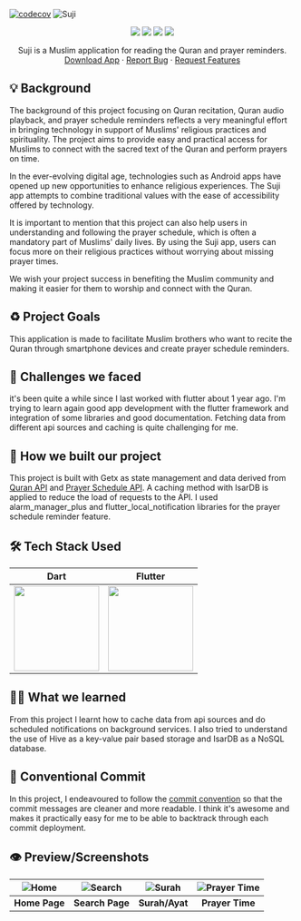 [![codecov](https://codecov.io/gh/phanatagama/suji/branch/main/graph/badge.svg?token=F777RVVH55)](https://codecov.io/gh/phanatagama/suji)
![Suji](https://socialify.git.ci/phanatagama/suji/image?description=1&font=Rokkitt&forks=1&issues=1&language=1&name=1&pulls=1&stargazers=1&theme=Auto)

<p align="center">
<img src="https://img.shields.io/badge/dart-%230175C2.svg?style=for-the-badge&logo=dart&logoColor=white" />
<img src="https://img.shields.io/badge/Flutter-%2302569B.svg?style=for-the-badge&logo=Flutter&logoColor=white" />
<img src="https://img.shields.io/badge/git-%23F05033.svg?style=for-the-badge&logo=git&logoColor=white" />
<img src="https://img.shields.io/badge/github-%23121011.svg?style=for-the-badge&logo=github&logoColor=white" />

  </p>
  <p align="center">
    Suji is a Muslim application for reading the Quran and prayer reminders.
    <br />
    <a href="https://github.com/phanatagama/Suji/releases/download/v.1.0.0/app-debug.apk">Download App</a>
    ·
    <a href="https://github.com/phanatagama/Suji/issues/new">Report Bug</a>
    ·
  <a href="https://github.com/phanatagama/Suji/issues/new">Request Features</a>
  </p>

## 💡 Background

The background of this project focusing on Quran recitation, Quran audio playback, and prayer schedule reminders reflects a very meaningful effort in bringing technology in support of Muslims' religious practices and spirituality. The project aims to provide easy and practical access for Muslims to connect with the sacred text of the Quran and perform prayers on time.

In the ever-evolving digital age, technologies such as Android apps have opened up new opportunities to enhance religious experiences. The Suji app attempts to combine traditional values with the ease of accessibility offered by technology.

It is important to mention that this project can also help users in understanding and following the prayer schedule, which is often a mandatory part of Muslims' daily lives. By using the Suji app, users can focus more on their religious practices without worrying about missing prayer times.

We wish your project success in benefiting the Muslim community and making it easier for them to worship and connect with the Quran.

## ♻️ Project Goals

This application is made to facilitate Muslim brothers who want to recite the Quran through smartphone devices and create prayer schedule reminders.

## 🤯 Challenges we faced

it's been quite a while since I last worked with flutter about 1 year ago. I'm trying to learn again good app development with the flutter framework and integration of some libraries and good documentation. Fetching data from different api sources and caching is quite challenging for me.

## 🧐 How we built our project

This project is built with Getx as state management and data derived from [Quran API](https://api.quran.gading.dev) and [Prayer Schedule API](https://aladhan.com). A caching method with IsarDB is applied to reduce the load of requests to the API. I used alarm_manager_plus and flutter_local_notification libraries for the prayer schedule reminder feature.

## 🛠️ Tech Stack Used

| Dart                                                                              | Flutter                                                                                                                                                                                                   |
| --------------------------------------------------------------------------------- | --------------------------------------------------------------------------------------------------------------------------------------------------------------------------------------------------------- |
| <img src="https://avatars.githubusercontent.com/u/1609975?s=280&v=4" width="150"> | <img src="https://res.cloudinary.com/startup-grind/image/upload/c_fill,dpr_2.0,f_auto,g_center,h_500,q_auto:good,w_500/v1/gcs/platform-data-dsc/events/1_ilC2Aqp5sZd1wi0CopD1Hw_zT8WoJh.png" width="150"> |

<!-- ### Extra Library -->
<!-- - [GoogleFonts](https://pub.dev/packages/google_fonts) for Material-Design style -->

<!-- ## 🔧 The problems and how we deal with it -->
<!-- Tentu saja keterbatasan waktu adalah sebuah masalah bagi kami. Beberapa perencanaan harus kami tunda/hilangkan untuk mempersingkat waktu seperti pembangunan [REST API](https://github.com/MochArisandiJayanto/Flarax/blob/master/API_Design_Architecture.md) yang harus terhenti. Kami memutuskan untuk melakukan query secara langsung dengan database Firebase menggunakan future dan stream. -->

## 🧑‍🎓 What we learned

From this project I learnt how to cache data from api sources and do scheduled notifications on background services. I also tried to understand the use of Hive as a key-value pair based storage and IsarDB as a NoSQL database.

## 🐾 Conventional Commit

‎In this project, I endeavoured to follow the [commit convention](https://www.conventionalcommits.org/en/v1.0.0/) so that the commit messages are cleaner and more readable. I think it's awesome and makes it practically easy for me to be able to backtrack through each commit deployment.

<!-- ## 📘 Resource‎ -->
<!-- ### Image Assets -->
<!-- - [Undraw](http://undraw.co) -->
<!-- - [Unsplash](http://unsplash.com) -->

<!-- ### Related Article -->
<!-- - [Barang Menumpuk Tak Terpakai? Akali Dengan 5 Trik Ini | Orami](https://www.orami.co.id/magazine/barang-menumpuk-tak-terpakai-akali-dengan-5-trik-ini/) -->
<!-- - [Bagaimana cara membuang barang bekas berukuran besar, misal kasur, kulkas, mesin cuci? Kemana perabot/barang bekasmu saat kamu membeli perabot baru? - Quora](https://id.quora.com/Bagaimana-cara-membuang-barang-bekas-berukuran-besar-misal-kasur-kulkas-mesin-cuci-Kemana-perabot-barang-bekasmu-saat-kamu-membeli-perabot-baru) -->
<!-- - [Bagaimana caramu membuang barang-barang yang sudah tidak terpakai lagi (misalnya pakaian bekas yang sudah tidak layak pakai)? - Quora](https://id.quora.com/Bagaimana-caramu-membuang-barang-barang-yang-sudah-tidak-terpakai-lagi-misalnya-pakaian-bekas-yang-sudah-tidak-layak-pakai) -->
<!-- - [Bagaimana cara membuang sampah ukuran besar seperti kasur dan lemari secara legal? - Quora](https://bit.ly/3eoe6rK) -->
<!-- - [Cara Mendapatkan Barang Gratis Dari Internet - Blog Orang IT (helmykediri.com)](https://bit.ly/3FuCeVn) -->
<!-- - [Barang Gratis Bisa Kamu Dapatkan di 6 Situs Ini Lho! (lifepal.co.id)](https://lifepal.co.id/media/doyan-berburu-barang-gratisan-cek-6-situs-nih/) -->

## 👁️ Preview/Screenshots

| ![Home](https://github.com/phanatagama/Suji/assets/48324618/571cb7ab-19a1-41a5-aa2a-7ab00cc41fba) | ![Search](https://github.com/phanatagama/Suji/assets/48324618/bd90dc69-fda8-452e-80dd-7285a9cc1d26) | ![Surah](https://github.com/phanatagama/Suji/assets/48324618/ed52e5c4-54aa-45fd-b79f-94da4f8b3ea6) | ![Prayer Time](https://github.com/phanatagama/Suji/assets/48324618/d4671cd9-1b16-4eef-acc0-73317d4616e0) |
| :-----------------------------------------------------------------------------------------------: | :-------------------------------------------------------------------------------------------------: | :------------------------------------------------------------------------------------------------: | :------------------------------------------------------------------------------------------------------: |
|                                           **Home Page**                                           |                                           **Search Page**                                           |                                           **Surah/Ayat**                                           |                                             **Prayer Time**                                              |
